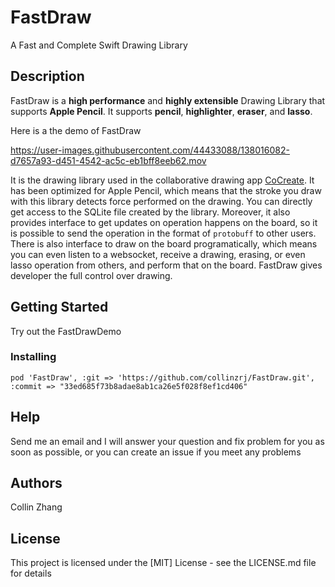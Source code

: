 # FastDraw

A Fast and Complete Swift Drawing Library

## Description

FastDraw is a **high performance** and **highly extensible** Drawing Library that supports **Apple Pencil**. It supports **pencil**, **highlighter**, **eraser**, and **lasso**. 

Here is a the demo of FastDraw

https://user-images.githubusercontent.com/44433088/138016082-d7657a93-d451-4542-ac5c-eb1bff8eeb62.mov

It is the drawing library used in the collaborative drawing app [CoCreate](https://apps.apple.com/us/app/cocreate-draw-together/id1548911886). 
It has been optimized for Apple Pencil, which means that the stroke you draw with this library detects force performed on the drawing. You can directly get access to the SQLite file created by the library. 
Moreover, it also provides interface to get updates on operation happens on the board, so it is possible to send
the operation in the format of `protobuff` to other users. There is also interface to draw on the board programatically, which means you can even listen to a 
websocket, receive a drawing, erasing, or even lasso operation from others, and perform that on the board. FastDraw gives developer the full control over drawing. 


## Getting Started

Try out the FastDrawDemo

### Installing

```
pod 'FastDraw', :git => 'https://github.com/collinzrj/FastDraw.git', :commit => "33ed685f73b8adae8ab1ca26e5f028f8ef1cd406"
```

## Help

Send me an email and I will answer your question and fix problem for you as soon as possible, or you can create an issue if you meet any problems

## Authors

Collin Zhang


## License

This project is licensed under the [MIT] License - see the LICENSE.md file for details
